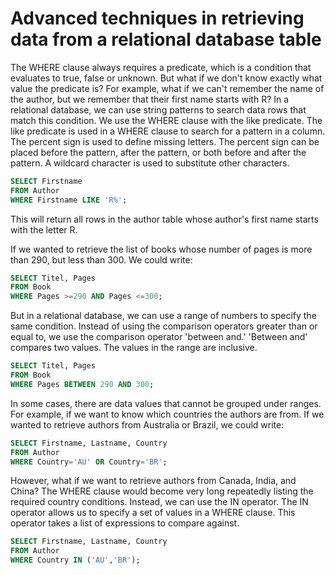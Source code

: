 # Advanced techniques in retrieving data from a relational database table

The WHERE clause always requires a predicate, which is a condition that evaluates to true, false or unknown. But what if we don't know exactly what value the predicate is? For example, what if we can't remember the name of the author, but we remember that their first name starts with R? In a relational database, we can use string patterns to search data rows that match this condition.
We use the WHERE clause with the like predicate. The like predicate is used in a WHERE clause to search for a pattern in a column. The percent sign is used to define missing letters. The percent sign can be placed before the pattern, after the pattern, or both before and after the pattern.
A wildcard character is used to substitute other characters.

```sql
SELECT Firstname 
FROM Author
WHERE Firstname LIKE 'R%';
```
This will return all rows in the author table whose author's first name starts with the letter R.

If we wanted to retrieve the list of books whose number of pages is more than 290, but less than 300. We could write:

```sql
SELECT Titel, Pages  
FROM Book
WHERE Pages >=290 AND Pages <=300;
```

 
 But in a relational database, we can use a range of numbers to specify the same condition. Instead of using the comparison operators greater than or equal to, we use the comparison operator 'between and.' 'Between and' compares two values. The values in the range are inclusive. 

```sql
SELECT Titel, Pages  
FROM Book
WHERE Pages BETWEEN 290 AND 300;
```

In some cases, there are data values that cannot be grouped under ranges. For example, if we want to know which countries the authors are from. If we wanted to retrieve authors from Australia or Brazil, we could write:

```sql
SELECT Firstname, Lastname, Country 
FROM Author
WHERE Country='AU' OR Country='BR';
```
However, what if we want to retrieve authors from Canada, India, and China? The WHERE clause would become very long repeatedly listing the required country conditions. Instead, we can use the IN operator. The IN operator allows us to specify a set of values in a WHERE clause. This operator takes a list of expressions to compare against.

```sql
SELECT Firstname, Lastname, Country 
FROM Author
WHERE Country IN ('AU','BR');
```